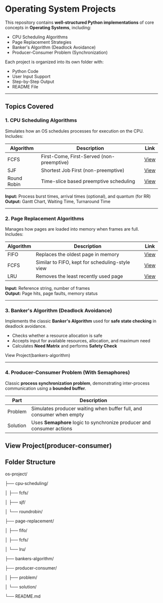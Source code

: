 #  Operating System Projects

This repository contains **well-structured Python implementations** of core concepts in **Operating Systems**, including:

- CPU Scheduling Algorithms  
- Page Replacement Strategies  
- Banker's Algorithm (Deadlock Avoidance)  
- Producer-Consumer Problem (Synchronization)

Each project is organized into its own folder with:
-  Python Code
- User Input Support
-  Step-by-Step Output
- README File

---

##  Topics Covered

### 1.  CPU Scheduling Algorithms

Simulates how an OS schedules processes for execution on the CPU. Includes:

| Algorithm       | Description                                  | Link        |
|----------------|----------------------------------------------|-------------|
| FCFS            | First-Come, First-Served (non-preemptive)    | [View](cpu-scheduler/FCFS) |
| SJF             | Shortest Job First (non-preemptive)          | [View](cpu-scheduler/SJF)  |
| Round Robin     | Time-slice based preemptive scheduling       | [View](cpu-scheduler/RoundRobin) |

 **Input:** Process burst times, arrival times (optional), and quantum (for RR)  
 **Output:** Gantt Chart, Waiting Time, Turnaround Time  

---

### 2.  Page Replacement Algorithms

Manages how pages are loaded into memory when frames are full. Includes:

| Algorithm | Description                                       | Link         |
|-----------|---------------------------------------------------|--------------|
| FIFO      | Replaces the oldest page in memory                | [View](page-replacement/Fifo) |
| FCFS      | Similar to FIFO, kept for scheduling-style view   | [View](page-replacement/fcfs) |
| LRU       | Removes the least recently used page              | [View](page-replacement/LRU)  |

 **Input:** Reference string, number of frames  
 **Output:** Page hits, page faults, memory status

---

### 3. Banker's Algorithm (Deadlock Avoidance)

Implements the classic **Banker's Algorithm** used for **safe state checking** in deadlock avoidance.

- Checks whether a resource allocation is safe
- Accepts input for available resources, allocation, and maximum need
- Calculates **Need Matrix** and performs **Safety Check**

 View Project(bankers-algorithm)

---

### 4. Producer-Consumer Problem (With Semaphores)

Classic **process synchronization problem**, demonstrating inter-process communication using a **bounded buffer**.

| Part       | Description                                 
|------------|---------------------------------------------------|
| Problem    | Simulates producer waiting when buffer full, and consumer when empty | 
| Solution   | Uses **Semaphore** logic to synchronize producer and consumer actions | 

View Project(producer-consumer)
---

##  Folder Structure

os-project/

├── cpu-scheduling/

│ ├── fcfs/

│ ├── sjf/

│ └── roundrobin/

├── page-replacement/

│ ├── fifo/

│ ├── fcfs/

│ └── lru/

├── bankers-algorithm/

├── producer-consumer/

│ ├── problem/

│ └── solution/

└── README.md 
